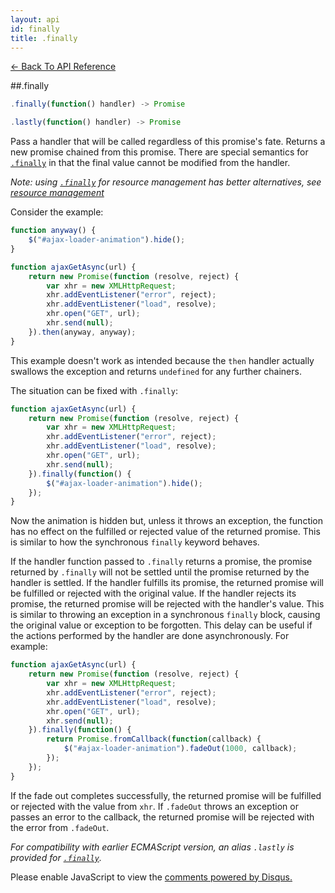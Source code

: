 ```yaml
---
layout: api
id: finally
title: .finally
---
```



[← Back To API Reference](/docs/api-reference.html)
<div class="api-code-section"><markdown>
##.finally

```js
.finally(function() handler) -> Promise
```
```js
.lastly(function() handler) -> Promise
```


Pass a handler that will be called regardless of this promise's fate. Returns a new promise chained from this promise. There are special semantics for [`.finally`](.) in that the final value cannot be modified from the handler.

*Note: using [`.finally`](.) for resource management has better alternatives, see [resource management](/docs/api/resource-management.html)*

Consider the example:

```js
function anyway() {
    $("#ajax-loader-animation").hide();
}

function ajaxGetAsync(url) {
    return new Promise(function (resolve, reject) {
        var xhr = new XMLHttpRequest;
        xhr.addEventListener("error", reject);
        xhr.addEventListener("load", resolve);
        xhr.open("GET", url);
        xhr.send(null);
    }).then(anyway, anyway);
}
```

This example doesn't work as intended because the `then` handler actually swallows the exception and returns `undefined` for any further chainers.

The situation can be fixed with `.finally`:

```js
function ajaxGetAsync(url) {
    return new Promise(function (resolve, reject) {
        var xhr = new XMLHttpRequest;
        xhr.addEventListener("error", reject);
        xhr.addEventListener("load", resolve);
        xhr.open("GET", url);
        xhr.send(null);
    }).finally(function() {
        $("#ajax-loader-animation").hide();
    });
}
```

Now the animation is hidden but, unless it throws an exception, the function has no effect on the fulfilled or rejected value of the returned promise.  This is similar to how the synchronous `finally` keyword behaves.

If the handler function passed to `.finally` returns a promise, the promise returned by `.finally` will not be settled until the promise returned by the handler is settled.  If the handler fulfills its promise, the returned promise will be fulfilled or rejected with the original value.  If the handler rejects its promise, the returned promise will be rejected with the handler's value.  This is similar to throwing an exception in a synchronous `finally` block, causing the original value or exception to be forgotten.  This delay can be useful if the actions performed by the handler are done asynchronously.  For example:

```js
function ajaxGetAsync(url) {
    return new Promise(function (resolve, reject) {
        var xhr = new XMLHttpRequest;
        xhr.addEventListener("error", reject);
        xhr.addEventListener("load", resolve);
        xhr.open("GET", url);
        xhr.send(null);
    }).finally(function() {
        return Promise.fromCallback(function(callback) {
            $("#ajax-loader-animation").fadeOut(1000, callback);
        });
    });
}
```

If the fade out completes successfully, the returned promise will be fulfilled or rejected with the value from `xhr`.  If `.fadeOut` throws an exception or passes an error to the callback, the returned promise will be rejected with the error from `.fadeOut`.

*For compatibility with earlier ECMAScript version, an alias `.lastly` is provided for [`.finally`](.).*
</markdown></div>

<div id="disqus_thread"></div>
<script type="text/javascript">
    var disqus_title = ".finally";
    var disqus_shortname = "bluebirdjs";
    var disqus_identifier = "disqus-id-finally";
    
    (function() {
        var dsq = document.createElement("script"); dsq.type = "text/javascript"; dsq.async = true;
        dsq.src = "//" + disqus_shortname + ".disqus.com/embed.js";
        (document.getElementsByTagName("head")[0] || document.getElementsByTagName("body")[0]).appendChild(dsq);
    })();
</script>
<noscript>Please enable JavaScript to view the <a href="https://disqus.com/?ref_noscript" rel="nofollow">comments powered by Disqus.</a></noscript>